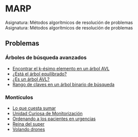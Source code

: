 # MARP
Asignatura: Métodos algorítmicos de resolución de problemas  
Asignatura: Métodos algorítmicos de resolución de problemas

## Problemas
### Árboles de búsqueda avanzados
- [Encontrar el k-ésimo elemento en un árbol AVL](https://github.com/martinfdezdg/MARP/tree/main/Problemas%20(JUEZ)/Encontrar%20el%20k-ésimo%20elemento%20en%20un%20árbol%20AVL)
- [¿Está el árbol equilibrado?](https://github.com/martinfdezdg/MARP/tree/main/Problemas%20(JUEZ)/¿Está%20el%20árbol%20equilibrado%3F)
- [¿Es un árbol AVL?](https://github.com/martinfdezdg/MARP/tree/main/Problemas%20(JUEZ)/¿Es%20un%20árbol%20AVL%3F)
- [Rango de claves en un árbol binario de búsqueda](https://github.com/martinfdezdg/MARP/tree/main/Problemas%20(JUEZ)/Rango%20de%20claves%20en%20un%20árbol%20binario%20de%20búsqueda)

### Montículos
- [Lo que cuesta sumar](https://github.com/martinfdezdg/MARP/tree/main/Problemas%20(JUEZ)/Lo%20que%20cuesta%20sumar)
- [Unidad Curiosa de Monitorización](https://github.com/martinfdezdg/MARP/tree/main/Problemas%20(JUEZ)/Unidad%20Curiosa%20de%20Monitorización)
- [Ordenando a los pacientes en urgencias](https://github.com/martinfdezdg/MARP/tree/main/Problemas%20(JUEZ)/Ordenando%20a%20los%20pacientes%20en%20urgencias)
- [Reina del super](https://github.com/martinfdezdg/MARP/tree/main/Problemas%20(JUEZ)/Reina%20del%20súper)
- [Volando drones](https://github.com/martinfdezdg/MARP/tree/main/Problemas%20(JUEZ)/Volando%20drones)
